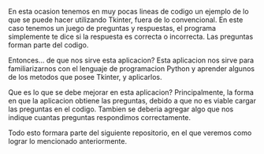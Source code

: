 En esta ocasion tenemos en muy pocas lineas de codigo un ejemplo de lo que se puede hacer utilizando Tkinter, fuera de lo convencional.
En este caso tenemos un juego de preguntas y respuestas, el programa simplemente te dice si la respuesta es correcta o incorrecta.
Las preguntas forman parte del codigo.

Entonces... de que nos sirve esta aplicacion? 
Esta aplicacion nos sirve para familiarizarnos con el lenguaje de programacion Python y 
aprender algunos de los metodos que posee Tkinter, y aplicarlos.

Que es lo que se debe mejorar en esta aplicacion?
Principalmente, la forma en que la aplicacion obtiene las preguntas, debido a que no es viable cargar las preguntas en el codigo.
Tambien se deberia agregar algo que nos indique cuantas preguntas respondimos correctamente.

Todo esto formara parte del siguiente repositorio, en el que veremos como lograr lo mencionado anteriormente.
